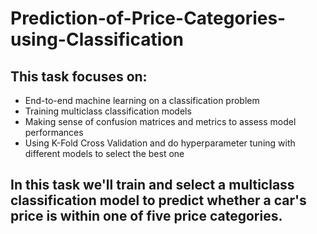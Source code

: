 # Prediction-of-Price-Categories-using-Classification

## This task focuses on:

* End-to-end machine learning on a classification problem
* Training multiclass classification models
* Making sense of confusion matrices and metrics to assess model performances
* Using K-Fold Cross Validation and do hyperparameter tuning with different models to select the best one


## In this task we'll train and select a multiclass classification model to predict whether a car's price is within one of five price categories.
